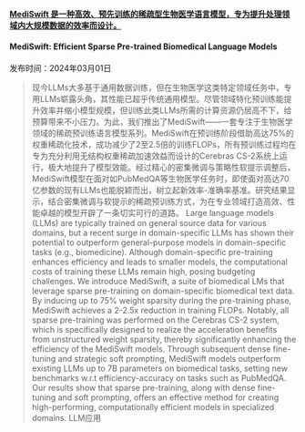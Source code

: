 #### [MediSwift 是一种高效、预先训练的稀疏型生物医学语言模型，专为提升处理领域内大规模数据的效率而设计。](https://arxiv.org/abs/2403.00952)
#### MediSwift: Efficient Sparse Pre-trained Biomedical Language Models
发布时间：2024年03月01日
> 现今LLMs大多基于通用数据训练，但在生物医学这类特定领域任务中，专用LLMs崭露头角，其性能已超乎传统通用模型。尽管领域特化预训练能提升效率并缩小模型规模，但训练此类LLMs所需的计算资源仍居高不下，给预算带来不小压力。为此，我们推出了MediSwift——一套专注于生物医学领域的稀疏预训练语言模型系列。MediSwift在预训练阶段借助高达75%的权重稀疏化技术，成功减少了2至2.5倍的训练FLOPs，所有预训练过程均在专为充分利用无结构权重稀疏加速效益而设计的Cerebras CS-2系统上运行，极大地提升了模型效能。经过精心的密集微调与策略性软提示调整后，MediSwift模型在面对如PubMedQA等生物医学任务时，即使面对高达70亿参数的现有LLMs也能脱颖而出，树立起新效率-准确率基准。研究结果显示，结合密集微调与软提示的稀疏预训练方式，为在专业领域打造高效、性能卓越的模型开辟了一条切实可行的道路。
> Large language models (LLMs) are typically trained on general source data for various domains, but a recent surge in domain-specific LLMs has shown their potential to outperform general-purpose models in domain-specific tasks (e.g., biomedicine). Although domain-specific pre-training enhances efficiency and leads to smaller models, the computational costs of training these LLMs remain high, posing budgeting challenges. We introduce MediSwift, a suite of biomedical LMs that leverage sparse pre-training on domain-specific biomedical text data. By inducing up to 75% weight sparsity during the pre-training phase, MediSwift achieves a 2-2.5x reduction in training FLOPs. Notably, all sparse pre-training was performed on the Cerebras CS-2 system, which is specifically designed to realize the acceleration benefits from unstructured weight sparsity, thereby significantly enhancing the efficiency of the MediSwift models. Through subsequent dense fine-tuning and strategic soft prompting, MediSwift models outperform existing LLMs up to 7B parameters on biomedical tasks, setting new benchmarks w.r.t efficiency-accuracy on tasks such as PubMedQA. Our results show that sparse pre-training, along with dense fine-tuning and soft prompting, offers an effective method for creating high-performing, computationally efficient models in specialized domains.
LLM应用